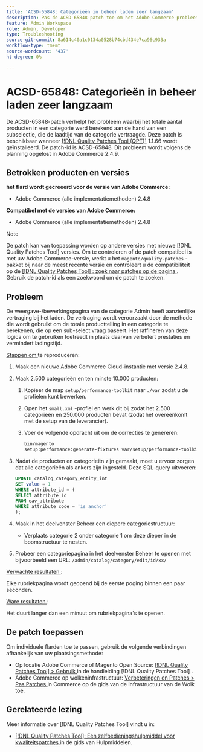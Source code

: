 ```yaml
---
title: 'ACSD-65848: Categorieën in beheer laden zeer langzaam'
description: Pas de ACSD-65848-patch toe om het Adobe Commerce-probleem op te lossen, waarbij het totale aantal producten in een categorie werd berekend met behulp van een subselectie, waardoor de laadtijd van de categorie werd vertraagd.
feature: Admin Workspace
role: Admin, Developer
type: Troubleshooting
source-git-commit: 8a614c40a1c0134a0528b74cbd434e7ca96c933a
workflow-type: tm+mt
source-wordcount: '437'
ht-degree: 0%

---
```



# ACSD-65848: Categorieën in beheer laden zeer langzaam

De ACSD-65848-patch verhelpt het probleem waarbij het totale aantal producten in een categorie werd berekend aan de hand van een subselectie, die de laadtijd van de categorie vertraagde. Deze patch is beschikbaar wanneer [[!DNL Quality Patches Tool (QPT)]](/help/tools/quality-patches-tool/quality-patches-tool-to-self-serve-quality-patches.md) 1.1.66 wordt geïnstalleerd. De patch-id is ACSD-65848. Dit probleem wordt volgens de planning opgelost in Adobe Commerce 2.4.9.

## Betrokken producten en versies

**het flard wordt gecreeerd voor de versie van Adobe Commerce:**

* Adobe Commerce (alle implementatiemethoden) 2.4.8

**Compatibel met de versies van Adobe Commerce:**

* Adobe Commerce (alle implementatiemethoden) 2.4.8

>[!NOTE]
>
>De patch kan van toepassing worden op andere versies met nieuwe [!DNL Quality Patches Tool] versies. Om te controleren of de patch compatibel is met uw Adobe Commerce-versie, werkt u het `magento/quality-patches` -pakket bij naar de meest recente versie en controleert u de compatibiliteit op de [[!DNL Quality Patches Tool] : zoek naar patches op de pagina ](https://experienceleague.adobe.com/tools/commerce-quality-patches/index.html?lang=nl-NL) . Gebruik de patch-id als een zoekwoord om de patch te zoeken.

## Probleem

De weergave-/bewerkingspagina van de categorie Admin heeft aanzienlijke vertraging bij het laden. De vertraging wordt veroorzaakt door de methode die wordt gebruikt om de totale producttelling in een categorie te berekenen, die op een sub-select vraag baseert. Het raffineren van deze logica om te gebruiken toetreedt in plaats daarvan verbetert prestaties en vermindert ladingstijd.

<u> Stappen om </u> te reproduceren:

1. Maak een nieuwe Adobe Commerce Cloud-instantie met versie 2.4.8.
1. Maak 2.500 categorieën en ten minste 10.000 producten:
   1. Kopieer de map `setup/performance-toolkit` naar `./var` zodat u de profielen kunt bewerken.
   1. Open het `small.xml` -profiel en werk dit bij zodat het 2.500 categorieën en 250.000 producten bevat (zodat het overeenkomt met de setup van de leverancier).
   1. Voer de volgende opdracht uit om de correcties te genereren:

      ```bash
      bin/magento 
      setup:performance:generate-fixtures var/setup/performance-toolkit/profiles/ce/small.xml
      ```

1. Nadat de producten en categorieën zijn gemaakt, moet u ervoor zorgen dat alle categorieën als ankers zijn ingesteld. Deze SQL-query uitvoeren:

   ```sql
   UPDATE catalog_category_entity_int 
   SET value = 1 
   WHERE attribute_id = (
   SELECT attribute_id 
   FROM eav_attribute 
   WHERE attribute_code = 'is_anchor'
   );
   ```

1. Maak in het deelvenster Beheer een diepere categoriestructuur:
   * Verplaats categorie 2 onder categorie 1 om deze dieper in de boomstructuur te nesten.
1. Probeer een categoriepagina in het deelvenster Beheer te openen met bijvoorbeeld een URL:
   ```/admin/catalog/category/edit/id/xx/```

<u> Verwachte resultaten </u>:

Elke rubriekpagina wordt geopend bij de eerste poging binnen een paar seconden.

<u> Ware resultaten </u>:

Het duurt langer dan een minuut om rubriekpagina&#39;s te openen.

## De patch toepassen

Om individuele flarden toe te passen, gebruik de volgende verbindingen afhankelijk van uw plaatsingsmethode:

* Op locatie Adobe Commerce of Magento Open Source: [[!DNL Quality Patches Tool] > Gebruik ](/help/tools/quality-patches-tool/usage.md) in de handleiding [!DNL Quality Patches Tool] .
* Adobe Commerce op wolkeninfrastructuur: [ Verbeteringen en Patches > Pas Patches ](https://experienceleague.adobe.com/docs/commerce-cloud-service/user-guide/develop/upgrade/apply-patches.html?lang=nl-NL) in Commerce op de gids van de Infrastructuur van de Wolk toe.

## Gerelateerde lezing

Meer informatie over [!DNL Quality Patches Tool] vindt u in:

* [[!DNL Quality Patches Tool]: Een zelfbedieningshulpmiddel voor kwaliteitspatches ](/help/tools/quality-patches-tool/quality-patches-tool-to-self-serve-quality-patches.md) in de gids van Hulpmiddelen.
